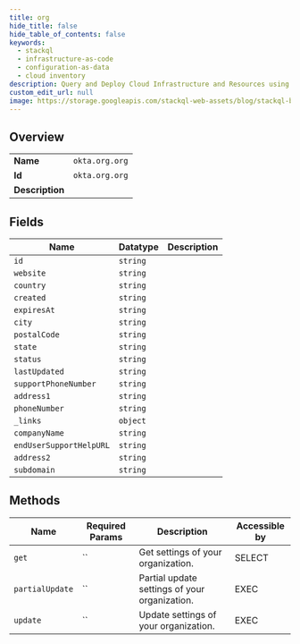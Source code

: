 ```yaml
---
title: org
hide_title: false
hide_table_of_contents: false
keywords:
  - stackql
  - infrastructure-as-code
  - configuration-as-data
  - cloud inventory
description: Query and Deploy Cloud Infrastructure and Resources using SQL
custom_edit_url: null
image: https://storage.googleapis.com/stackql-web-assets/blog/stackql-blog-post-featured-image.png
---
```

  
    

## Overview
<table><tbody>
<tr><td><b>Name</b></td><td><code>okta.org.org</code></td></tr>
<tr><td><b>Id</b></td><td><code>okta.org.org</code></td></tr>
<tr><td><b>Description</b></td><td></td></tr>
</tbody></table>

## Fields
| Name | Datatype | Description |
| ---- | -------- | ----------- |
| `id` | `string` |  |
| `website` | `string` |  |
| `country` | `string` |  |
| `created` | `string` |  |
| `expiresAt` | `string` |  |
| `city` | `string` |  |
| `postalCode` | `string` |  |
| `state` | `string` |  |
| `status` | `string` |  |
| `lastUpdated` | `string` |  |
| `supportPhoneNumber` | `string` |  |
| `address1` | `string` |  |
| `phoneNumber` | `string` |  |
| `_links` | `object` |  |
| `companyName` | `string` |  |
| `endUserSupportHelpURL` | `string` |  |
| `address2` | `string` |  |
| `subdomain` | `string` |  |
## Methods
| Name | Required Params | Description | Accessible by |
| ---- | --------------- | ----------- | ------------- |
| `get` | `` | Get settings of your organization. | SELECT |
| `partialUpdate` | `` | Partial update settings of your organization. | EXEC |
| `update` | `` | Update settings of your organization. | EXEC |
